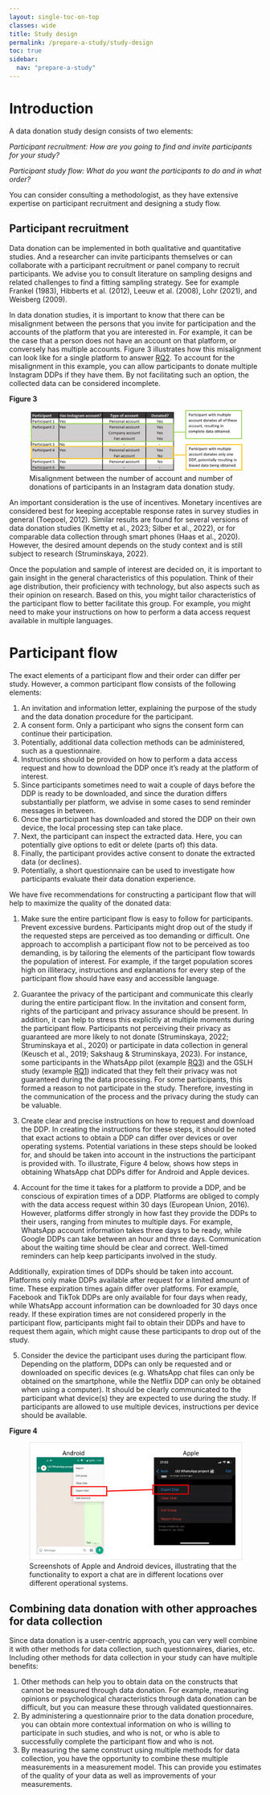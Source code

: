 ```yaml
---
layout: single-toc-on-top
classes: wide
title: Study design
permalink: /prepare-a-study/study-design
toc: true
sidebar:
  nav: "prepare-a-study"
---
```


# Introduction

A data donation study design consists of two elements: 

*Participant recruitment: How are you going to find and invite participants for your study?* 

*Participant study flow: What do you want the participants to do and in what order?* 

You can consider consulting a methodologist, as  they have extensive expertise on participant recruitment and designing a study flow.

## Participant recruitment

Data donation can be implemented in both qualitative and quantitative studies. And a researcher can invite participants themselves or can collaborate with a participant recruitment or panel company to recruit participants. We advise you to consult literature on sampling designs and related challenges to find a fitting sampling strategy. See for example Frankel (1983), Hibberts et al. (2012), Leeuw et al. (2008), Lohr (2021), and Weisberg (2009).

In data donation studies, it is important to know that there can be misalignment between the persons that you invite for participation and the accounts of the platform that you are interested in. For example, it can be the case that a person does not have an account on that platform, or conversely has multiple accounts. Figure 3 illustrates how this misalignment can look like for a single platform to answer [RQ2](/prepare-a-study/workflow/#illustrative-research-questions). To account for the misalignment in this example, you can allow participants to donate multiple Instagram DDPs if they have them. By not facilitating such an option, the collected data can be considered incomplete. 

**Figure 3**
<figure>
  <img src="/assets/images/about/Instagram_accounts_example.png" alt="Alt Text">
  <figcaption>Misalignment between the number of account and number of donations of participants in an Instagram data donation study.</figcaption>
</figure>
An important consideration is the use of incentives. Monetary incentives are considered best for keeping acceptable response rates in survey studies in general (Toepoel, 2012). Similar results are found for several versions of data donation studies (Kmetty et al., 2023; Silber et al., 2022), or for comparable data collection through smart phones (Haas et al., 2020). However, the desired amount depends on the study context and is still subject to research (Struminskaya, 2022).

Once the population and sample of interest are decided on, it is important to gain insight in the general characteristics of this population. Think of their age distribution, their proficiency with technology, but also aspects such as their opinion on research. Based on this, you might tailor characteristics of the participant flow to better facilitate this group. For example, you might need to make your instructions on how to perform a data access request available in multiple languages.

# Participant flow

The exact elements of a participant flow and their order can differ per study. However, a common participant flow consists of the following elements: 
   1. An invitation and information letter, explaining the purpose of the study and the data donation procedure for the participant.
   2. A consent form. Only a participant who signs the consent form can continue their participation.
   3. Potentially, additional data collection methods can be administered, such as a questionnaire. 
   4. Instructions should be provided on how to perform a data access request and how to download the DDP once it’s ready at the platform of interest.
   5. Since participants sometimes need to wait a couple of days before the DDP is ready to be downloaded, and since the duration differs substantially per platform, we advise in some cases to send reminder messages in between.
   6. Once the participant has downloaded and stored the DDP on their own device, the local processing step can take place. 
   7. Next, the participant can inspect the extracted data. Here, you can potentially give options to edit or delete (parts of) this data.
   8. Finally, the participant provides active consent to donate the extracted data (or declines). 
   9. Potentially, a short questionnaire can be used to investigate how participants evaluate their data donation experience. 

We have five recommendations for constructing a participant flow that will help to maximize  the quality of the donated data: 

   1. Make sure the entire participant flow is easy to follow for participants. Prevent excessive burdens. Participants might drop out of the study if the requested steps are perceived as too demanding or difficult. One approach to accomplish a participant flow not to be perceived as too demanding, is by tailoring the elements of the participant flow towards the population of interest. For example, if the target population scores high on illiteracy, instructions and explanations for every step of the participant flow should have easy and accessible language.

   2. Guarantee the privacy of the participant and communicate this clearly during the entire participant flow. In the invitation and consent form, rights of the participant and privacy assurance should be present. In addition, it can help to stress this explicitly at multiple moments during the participant flow. Participants not perceiving their privacy as guaranteed are more likely to not donate (Struminskaya, 2022; Struminskaya et al., 2020) or participate in data collection in general (Keusch et al., 2019; Sakshaug & Struminskaya, 2023). For instance, some participants in the WhatsApp pilot (example [RQ3](/prepare-a-study/workflow#illustrative-research-questions)) and the GSLH study (example [RQ1](/prepare-a-study/workflow#illustrative-research-questions)) indicated that they felt their privacy was not guaranteed during the data processing. For some participants, this formed a reason to not participate in the study. Therefore, investing in the communication of the process and the privacy during the study can be valuable.

   3. Create clear and precise instructions on how to request and download the DDP. In creating the instructions for these steps, it should be noted that exact actions to obtain a DDP can differ over devices or over operating systems. Potential variations in these steps should be looked for, and should be taken into account in the instructions the participant is provided with. To illustrate, Figure 4 below, shows how steps in obtaining WhatsApp chat DDPs differ for Android and Apple devices.

   4. Account for the time it takes for a platform to provide a DDP, and be conscious of expiration times of a DDP. Platforms are obliged to comply with the data access request within 30 days (European Union, 2016). However, platforms differ strongly in how fast they provide the DDPs to their users, ranging from minutes to multiple days. For example, WhatsApp account information takes three days to be ready, while Google DDPs can take between an hour and three days. Communication about the waiting time should be clear and correct. Well-timed reminders can help keep participants involved in the study. 
   
   Additionally, expiration times of DDPs should be taken into account. Platforms only make DDPs available after request for a limited amount of time. These expiration times again differ over platforms. For example, Facebook and TikTok DDPs are only available for four days when ready, while WhatsApp account information can be downloaded for 30 days once ready. If these expiration times are not considered properly in the participant flow, participants might fail to obtain their DDPs and have to request them again, which might cause these participants to drop out of the study.
   
   5. Consider the device the participant uses during the participant flow. Depending on the platform, DDPs can only be requested and or downloaded on specific devices (e.g. WhatsApp chat files can only be obtained on the smartphone, while the Netflix DDP can only be obtained when using a computer). It should be clearly communicated to the participant what device(s) they are expected to use during the study. If participants are allowed to use multiple devices, instructions per device should be available.

**Figure 4**
<figure>
  <img src="/assets/images/about/WhatsApp_request_example.png" alt="Alt Text">
  <figcaption>Screenshots of Apple and Android devices, illustrating that the functionality to export a chat are in different locations over different operational systems.</figcaption>
</figure>

## Combining data donation with other approaches for data collection

Since data donation is a user-centric approach, you can very well combine it with other methods for data collection, such questionnaires, diaries, etc. Including other methods for data collection in your study can have multiple benefits: 

   1. Other methods can help you to obtain data on the constructs that cannot be measured through data donation. For example, measuring opinions or psychological characteristics through data donation can be difficult, but you can measure these through validated questionnaires. 
   2. By administering a questionnaire prior to the data donation procedure, you can obtain more contextual information on who is willing to participate in such studies, and who is not, or who is able to successfully complete the participant flow and who is not. 
   3. By measuring the same construct using multiple methods for data collection, you have the opportunity to combine these multiple measurements in a measurement model. This can provide you estimates of the quality of your data as well as improvements of your measurements. 
